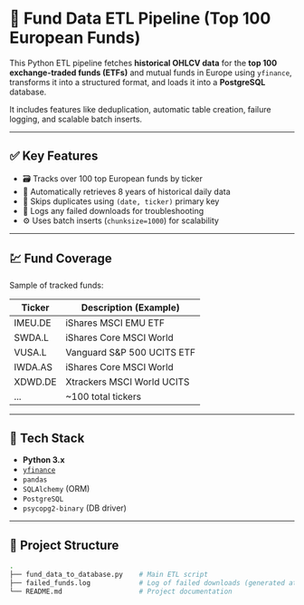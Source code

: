 # 🏦 Fund Data ETL Pipeline (Top 100 European Funds)

This Python ETL pipeline fetches **historical OHLCV data** for the **top 100 exchange-traded funds (ETFs)** and mutual funds in Europe using `yfinance`, transforms it into a structured format, and loads it into a **PostgreSQL** database.

It includes features like deduplication, automatic table creation, failure logging, and scalable batch inserts.

---

## ✅ Key Features

- 🗃️ Tracks over 100 top European funds by ticker
- 📆 Automatically retrieves 8 years of historical daily data
- 🔄 Skips duplicates using `(date, ticker)` primary key
- 🧾 Logs any failed downloads for troubleshooting
- ⚙️ Uses batch inserts (`chunksize=1000`) for scalability

---

## 💹 Fund Coverage

Sample of tracked funds:

| Ticker   | Description (Example)         |
|----------|-------------------------------|
| IMEU.DE  | iShares MSCI EMU ETF          |
| SWDA.L   | iShares Core MSCI World       |
| VUSA.L   | Vanguard S&P 500 UCITS ETF    |
| IWDA.AS  | iShares Core MSCI World       |
| XDWD.DE  | Xtrackers MSCI World UCITS    |
| ...      | ~100 total tickers             |

---

## 🧰 Tech Stack

- **Python 3.x**
- [`yfinance`](https://pypi.org/project/yfinance/)
- `pandas`
- `SQLAlchemy` (ORM)
- `PostgreSQL`
- `psycopg2-binary` (DB driver)

---

## 📁 Project Structure

```bash
.
├── fund_data_to_database.py    # Main ETL script
├── failed_funds.log            # Log of failed downloads (generated at runtime)
└── README.md                   # Project documentation
